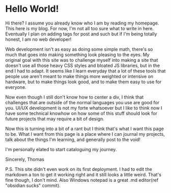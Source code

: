 # **Hello World!**

Hi there? I assume you already know who I am by reading my homepage. This here is my blog. For now, I'm not all too sure what to write in here. Eventually I plan on adding tags for post and such but if I'm being totally honest, I am no web developer!



Web development isn't as easy as doing some simple math, there's so much that goes into making something look pleasing to the eyes. My original goal with this site was to challenge myself into making a site that doesn't use all those heavy CSS styles and bloated JS libraries, but in the end I had to adapt. It seems like I learn everyday that a lot of these tools that people use aren't meant to make things more weighted or intensive on hardware, but to make things look good, and to make them easy to use for everyone.



Now even though I still don't know how to center a div, I think that challenges that are outside of the normal languages you use are good for you. UI/UX development is not my forte whatsoever but I like to think now I have some technical knowhow on how some of this stuff should look for future projects that may require a bit of design.



Now this is turning into a bit of a rant but I think that's what I want this page to be. What I want from this page is a place where I can journal my projects, talk about the things I'm learning, and generally post to the void!

I'm personally elated to start cataloguing my journey.



Sincerely,
Thomas



P.S. This site didn't even work on its first deployment. I had to edit the markdown a ton to get it working right and it still looks a little weird. That's fine though, I don't mind. Also Windows notepad is a great .md editor(ref "obsidian sucks" commit). 

